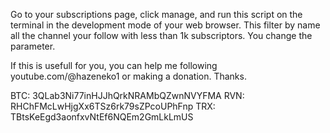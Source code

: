 Go to your subscriptions page, click manage, and run this script on the terminal in the development mode of your web browser. This filter by name all the channel your follow with less than 1k subscriptors. You change the parameter. 


If this is usefull for you, you can help me following youtube.com/@hazeneko1 or making a donation.
Thanks.


BTC: 3QLab3Ni77inHJJhQrkNRAMbQZwnNVYFMA
RVN: RHChFMcLwHjgXx6TSz6rk79sZPcoUPhFnp
TRX: TBtsKeEgd3aonfxvNtEf6NQEm2GmLkLmUS
